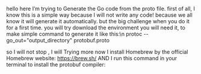 hello here I’m trying to Generate the Go code from the proto file.
first of all, I know this is a simple way because I will not write any code!
because we all know it will generate it automatically.
but the big challenge when you do it for a first time.
you will try download the environment you will need it, to make simple command to generate it
like this:\n protoc --go_out="output_directory" protobuf.proto

so I will not stop , I will Trying more
now I install Homebrew by the official Homebrew website: https://brew.sh/
AND I run this command <brew install protobuf>
in your terminal to install the protobuf compiler:
